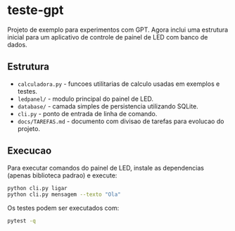 # teste-gpt

Projeto de exemplo para experimentos com GPT. Agora inclui uma estrutura
inicial para um aplicativo de controle de painel de LED com banco de dados.

## Estrutura

- `calculadora.py` - funcoes utilitarias de calculo usadas em exemplos e testes.
- `ledpanel/` - modulo principal do painel de LED.
- `database/` - camada simples de persistencia utilizando SQLite.
- `cli.py` - ponto de entrada de linha de comando.
- `docs/TAREFAS.md` - documento com divisao de tarefas para evolucao do projeto.

## Execucao

Para executar comandos do painel de LED, instale as dependencias (apenas
biblioteca padrao) e execute:

```bash
python cli.py ligar
python cli.py mensagem --texto "Ola" 
```

Os testes podem ser executados com:

```bash
pytest -q
```
